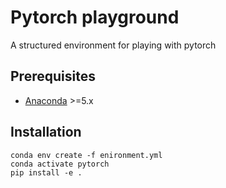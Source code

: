 # Pytorch playground

A structured environment for playing with pytorch

## Prerequisites

- [Anaconda](https://www.anaconda.com/download/) >=5.x

## Installation

```
conda env create -f enironment.yml
conda activate pytorch
pip install -e .
```
